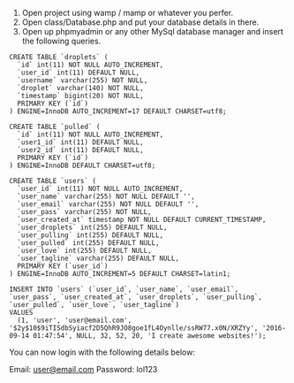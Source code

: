 1. Open project using wamp / mamp or whatever you perfer.
2. Open class/Database.php and put your database details in there.
3. Open up phpmyadmin or any other MySql database manager and insert the following queries.

```
CREATE TABLE `droplets` (
  `id` int(11) NOT NULL AUTO_INCREMENT,
  `user_id` int(11) DEFAULT NULL,
  `username` varchar(255) NOT NULL,
  `droplet` varchar(140) NOT NULL,
  `timestamp` bigint(20) NOT NULL,
  PRIMARY KEY (`id`)
) ENGINE=InnoDB AUTO_INCREMENT=17 DEFAULT CHARSET=utf8;

CREATE TABLE `pulled` (
  `id` int(11) NOT NULL AUTO_INCREMENT,
  `user1_id` int(11) DEFAULT NULL,
  `user2_id` int(11) DEFAULT NULL,
  PRIMARY KEY (`id`)
) ENGINE=InnoDB DEFAULT CHARSET=utf8;

CREATE TABLE `users` (
  `user_id` int(11) NOT NULL AUTO_INCREMENT,
  `user_name` varchar(255) NOT NULL DEFAULT '',
  `user_email` varchar(255) NOT NULL DEFAULT '',
  `user_pass` varchar(255) NOT NULL,
  `user_created_at` timestamp NOT NULL DEFAULT CURRENT_TIMESTAMP,
  `user_droplets` int(255) DEFAULT NULL,
  `user_pulling` int(255) DEFAULT NULL,
  `user_pulled` int(255) DEFAULT NULL,
  `user_love` int(255) DEFAULT NULL,
  `user_tagline` varchar(255) DEFAULT NULL,
  PRIMARY KEY (`user_id`)
) ENGINE=InnoDB AUTO_INCREMENT=5 DEFAULT CHARSET=latin1;

INSERT INTO `users` (`user_id`, `user_name`, `user_email`, `user_pass`, `user_created_at`, `user_droplets`, `user_pulling`, `user_pulled`, `user_love`, `user_tagline`)
VALUES
  (1, 'user', 'user@email.com', '$2y$10$9iTISdbSyiacf2D5QhR9JO8goe1fL4Oynlle/ssRW77.x0N/XRZYy', '2016-09-14 01:47:54', NULL, 32, 52, 20, 'I create awesome websites!');
  ```

  You can now login with the following details below:


  Email: user@email.com
  Password: lol123



